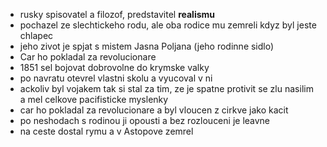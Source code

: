 - rusky spisovatel a filozof, predstavitel **realismu**
- pochazel ze slechtickeho rodu, ale oba rodice mu zemreli kdyz byl jeste chlapec
- jeho zivot je spjat s mistem Jasna Poljana (jeho rodinne sidlo)
- Car ho pokladal za revolucionare
- 1851 sel bojovat dobrovolne do krymske valky
- po navratu otevrel vlastni skolu a vyucoval v ni
- ackoliv byl vojakem tak si stal za tim, ze je spatne protivit se zlu nasilim a mel celkove pacifisticke myslenky
- car ho pokladal za revolucionare a byl vloucen z cirkve jako kacit
- po neshodach s rodinou ji opousti a bez rozlouceni je leavne
- na ceste dostal rymu a v Astopove zemrel